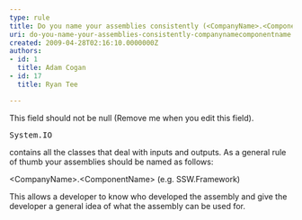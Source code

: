 ```yaml
---
type: rule
title: Do you name your assemblies consistently (<CompanyName>.<ComponentName>)?
uri: do-you-name-your-assemblies-consistently-companynamecomponentname
created: 2009-04-28T02:16:10.0000000Z
authors:
- id: 1
  title: Adam Cogan
- id: 17
  title: Ryan Tee

---
```




<span class='intro'> This field should not be null (Remove me when you edit this field). </span>

<dl class="goodCode">
<dt><pre>System.IO</pre></dt></dl>
<p>contains all the classes that deal with inputs and outputs. As a general rule of thumb your assemblies should be named as follows&#58; </p>
<p>&lt;CompanyName&gt;.&lt;ComponentName&gt; (e.g. SSW.Framework) </p>
<p>This allows a developer to know who developed the assembly and give the developer a general idea of what the assembly can be used for.</p>


